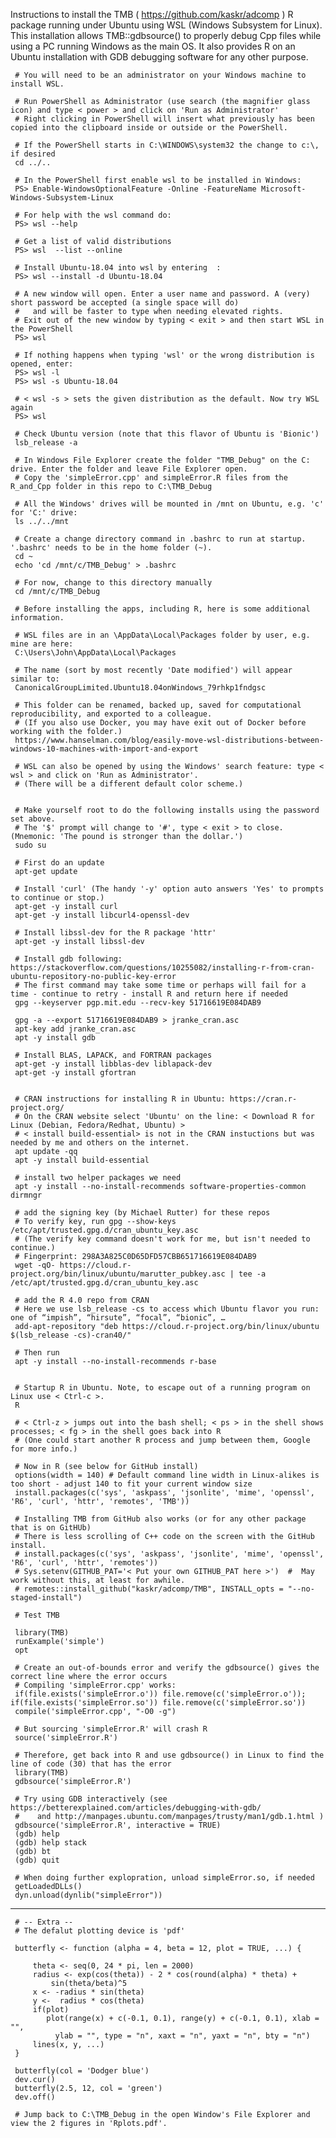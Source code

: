 Instructions to install the TMB ( https://github.com/kaskr/adcomp ) R package running under Ubuntu using WSL (Windows Subsystem for Linux).
This installation allows TMB::gdbsource() to properly debug Cpp files while using a PC running Windows as the main OS.
It also provides R on an Ubuntu installation with GDB debugging software for any other purpose.

     # You will need to be an administrator on your Windows machine to install WSL.
     
     # Run PowerShell as Administrator (use search (the magnifier glass icon) and type < power > and click on 'Run as Administrator'
     # Right clicking in PowerShell will insert what previously has been copied into the clipboard inside or outside or the PowerShell.
     
     # If the PowerShell starts in C:\WINDOWS\system32 the change to c:\, if desired
     cd ../.. 
     
     # In the PowerShell first enable wsl to be installed in Windows:
     PS> Enable-WindowsOptionalFeature -Online -FeatureName Microsoft-Windows-Subsystem-Linux
     
     # For help with the wsl command do:
     PS> wsl --help
     
     # Get a list of valid distributions
     PS> wsl  --list --online
     
     # Install Ubuntu-18.04 into wsl by entering  :
     PS> wsl --install -d Ubuntu-18.04 
     
     # A new window will open. Enter a user name and password. A (very) short password be accepted (a single space will do) 
     #   and will be faster to type when needing elevated rights.
     # Exit out of the new window by typing < exit > and then start WSL in the PowerShell
     PS> wsl
     
     # If nothing happens when typing 'wsl' or the wrong distribution is opened, enter:
     PS> wsl -l
     PS> wsl -s Ubuntu-18.04
     
     # < wsl -s > sets the given distribution as the default. Now try WSL again
     PS> wsl 
     
     # Check Ubuntu version (note that this flavor of Ubuntu is 'Bionic')
     lsb_release -a
     
     # In Windows File Explorer create the folder "TMB_Debug" on the C: drive. Enter the folder and leave File Explorer open.
     # Copy the 'simpleError.cpp' and simpleError.R files from the R_and_Cpp folder in this repo to C:\TMB_Debug
     
     # All the Windows' drives will be mounted in /mnt on Ubuntu, e.g. 'c' for 'C:' drive:
     ls ../../mnt
     
     # Create a change directory command in .bashrc to run at startup. '.bashrc' needs to be in the home folder (~).
     cd ~
     echo 'cd /mnt/c/TMB_Debug' > .bashrc
     
     # For now, change to this directory manually
     cd /mnt/c/TMB_Debug
     
     # Before installing the apps, including R, here is some additional information.
       
     # WSL files are in an \AppData\Local\Packages folder by user, e.g. mine are here:
     C:\Users\John\AppData\Local\Packages
     
     # The name (sort by most recently 'Date modified') will appear similar to:
     CanonicalGroupLimited.Ubuntu18.04onWindows_79rhkp1fndgsc
     
     # This folder can be renamed, backed up, saved for computational reproducibility, and exported to a colleague.  
     # (If you also use Docker, you may have exit out of Docker before working with the folder.)
     https://www.hanselman.com/blog/easily-move-wsl-distributions-between-windows-10-machines-with-import-and-export
     
     # WSL can also be opened by using the Windows' search feature: type < wsl > and click on 'Run as Administrator'.  
     # (There will be a different default color scheme.)
     
     
     # Make yourself root to do the following installs using the password set above.
     # The '$' prompt will change to '#', type < exit > to close. (Mnemonic: 'The pound is stronger than the dollar.')
     sudo su
     
     # First do an update
     apt-get update
     
     # Install 'curl' (The handy '-y' option auto answers 'Yes' to prompts to continue or stop.)
     apt-get -y install curl
     apt-get -y install libcurl4-openssl-dev
          
     # Install libssl-dev for the R package 'httr'
     apt-get -y install libssl-dev
          
     # Install gdb following: https://stackoverflow.com/questions/10255082/installing-r-from-cran-ubuntu-repository-no-public-key-error
     # The first command may take some time or perhaps will fail for a time - continue to retry - install R and return here if needed
     gpg --keyserver pgp.mit.edu --recv-key 51716619E084DAB9
     
     gpg -a --export 51716619E084DAB9 > jranke_cran.asc 
     apt-key add jranke_cran.asc 
     apt -y install gdb
     
     # Install BLAS, LAPACK, and FORTRAN packages
     apt-get -y install libblas-dev liblapack-dev
     apt-get -y install gfortran
     
     
     # CRAN instructions for installing R in Ubuntu: https://cran.r-project.org/  
     # On the CRAN website select 'Ubuntu' on the line: < Download R for Linux (Debian, Fedora/Redhat, Ubuntu) >
     # < install build-essential> is not in the CRAN instuctions but was needed by me and others on the internet.
     apt update -qq
     apt -y install build-essential
     
     # install two helper packages we need
     apt -y install --no-install-recommends software-properties-common dirmngr
     
     # add the signing key (by Michael Rutter) for these repos
     # To verify key, run gpg --show-keys /etc/apt/trusted.gpg.d/cran_ubuntu_key.asc 
     # (The verify key command doesn't work for me, but isn't needed to continue.)
     # Fingerprint: 298A3A825C0D65DFD57CBB651716619E084DAB9
     wget -qO- https://cloud.r-project.org/bin/linux/ubuntu/marutter_pubkey.asc | tee -a /etc/apt/trusted.gpg.d/cran_ubuntu_key.asc
     
     # add the R 4.0 repo from CRAN
     # Here we use lsb_release -cs to access which Ubuntu flavor you run: one of “impish”, “hirsute”, “focal”, “bionic”, …
     add-apt-repository "deb https://cloud.r-project.org/bin/linux/ubuntu $(lsb_release -cs)-cran40/"
          
     # Then run
     apt -y install --no-install-recommends r-base
     
     
     # Startup R in Ubuntu. Note, to escape out of a running program on Linux use < Ctrl-c >.
     R
     
     # < Ctrl-z > jumps out into the bash shell; < ps > in the shell shows processes; < fg > in the shell goes back into R 
     # (One could start another R process and jump between them, Google for more info.)
     
     # Now in R (see below for GitHub install)
     options(width = 140) # Default command line width in Linux-alikes is too short - adjust 140 to fit your current window size
     install.packages(c('sys', 'askpass', 'jsonlite', 'mime', 'openssl', 'R6', 'curl', 'httr', 'remotes', 'TMB'))
     
     # Installing TMB from GitHub also works (or for any other package that is on GitHUb)
     # There is less scrolling of C++ code on the screen with the GitHub install.
     # install.packages(c('sys', 'askpass', 'jsonlite', 'mime', 'openssl', 'R6', 'curl', 'httr', 'remotes'))
     # Sys.setenv(GITHUB_PAT='< Put your own GITHUB_PAT here >')  #  May work without this, at least for awhile.
     # remotes::install_github("kaskr/adcomp/TMB", INSTALL_opts = "--no-staged-install")
     
     # Test TMB
     
     library(TMB)
     runExample('simple')
     opt
     
     # Create an out-of-bounds error and verify the gdbsource() gives the correct line where the error occurs
     # Compiling 'simpleError.cpp' works:
     if(file.exists('simpleError.o')) file.remove(c('simpleError.o')); if(file.exists('simpleError.so')) file.remove(c('simpleError.so'))
     compile('simpleError.cpp', "-O0 -g")
     
     # But sourcing 'simpleError.R' will crash R
     source('simpleError.R')
     
     # Therefore, get back into R and use gdbsource() in Linux to find the line of code (30) that has the error
     library(TMB)
     gdbsource('simpleError.R')
     
     # Try using GDB interactively (see https://betterexplained.com/articles/debugging-with-gdb/ 
     #    and http://manpages.ubuntu.com/manpages/trusty/man1/gdb.1.html )
     gdbsource('simpleError.R', interactive = TRUE)
     (gdb) help
     (gdb) help stack
     (gdb) bt
     (gdb) quit
     
     # When doing further explopration, unload simpleError.so, if needed
     getLoadedDLLs()
     dyn.unload(dynlib("simpleError"))
     
---
     
     # -- Extra --
     # The defalut plotting device is 'pdf'
     
     butterfly <- function (alpha = 4, beta = 12, plot = TRUE, ...) {
     
         theta <- seq(0, 24 * pi, len = 2000)
         radius <- exp(cos(theta)) - 2 * cos(round(alpha) * theta) + 
             sin(theta/beta)^5
         x <- -radius * sin(theta)
         y <-  radius * cos(theta)
         if(plot)
            plot(range(x) + c(-0.1, 0.1), range(y) + c(-0.1, 0.1), xlab = "",  
              ylab = "", type = "n", xaxt = "n", yaxt = "n", bty = "n")   
         lines(x, y, ...)
     }
     
     butterfly(col = 'Dodger blue')
     dev.cur()
     butterfly(2.5, 12, col = 'green')
     dev.off()
     
     # Jump back to C:\TMB_Debug in the open Window's File Explorer and view the 2 figures in 'Rplots.pdf'.
     


